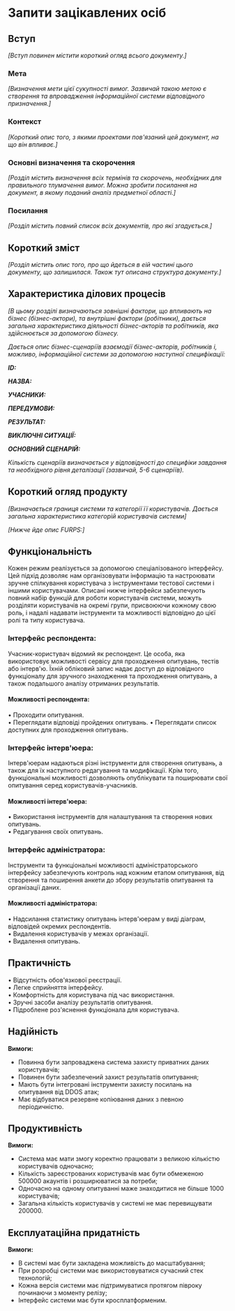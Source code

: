 # Запити зацікавлених осіб

## Вступ

*[Вступ повинен містити короткий огляд всього документу.]*

### Мета

*[Визначення мети цієї сукупності вимог. Зазвичай такою метою є створення та впровадження 
 інформаційної системи відповідного призначення.]*

### Контекст

*[Короткий опис того, з якими проектами пов'язаний цей документ, на що він впливає.]*


### Основні визначення та скорочення

*[Розділ містить визначення всіх термінів та скорочень, необхідних для правильного
тлумачення вимог. Можна зробити посилання на документ, в якому поданий аналіз предметної області.]*


### Посилання

*[Розділ містить повний список всіх документів, про які згадується.]*


## Короткий зміст

*[Розділ містить опис того, про що йдеться в еій частині цього документу, що залишилася. 
Також тут описана структура документу.]*

## Характеристика ділових процесів

*[В цьому розділі визначаються зовнішні фактори, що впливають на бізнес (бізнес-актори), 
та внутрішні фактори (робітники), дається загальна характеристика діяльності бізнес-акторів 
та робітників, яка здійснюється за допомогою бізнесу.*

*Дається опис бізнес-сценаріїв взаємодії бізнес-акторів, робітників і, можливо, інформаційної системи за допомогою наступної
специфікації:*

   
***ID:***
    
***НАЗВА:***
    
***УЧАСНИКИ:***

***ПЕРЕДУМОВИ:***

***РЕЗУЛЬТАТ:***

***ВИКЛЮЧНІ СИТУАЦІЇ:***

***ОСНОВНИЙ СЦЕНАРІЙ:***

*Кількість сценаріїв визначається у відповідності до специфіки завдання та необхідного 
рівня деталізації (зазвичай, 5-6 сценаріїв).*

## Короткий огляд продукту

*[Визначається границя системи та категорії її користувачів. Дається загальна характеристика категорій користувачів
системи]*

*[Нижче йде опис FURPS:]*


## Функціональність

Кожен режим реалізується за допомогою спеціалізованого інтерфейсу. Цей підхід дозволяє нам організовувати інформацію 
та настроювати зручне спілкування користувача з інструментами тестової системи і іншими користувачами. 
Описані нижче інтерфейси забезпечують повний набір функцій для роботи користувачів системи, можуть розділяти 
користувачів на окремі групи, присвоюючи кожному свою роль, і надалі надавати інструменти та можливості відповідно 
до цієї ролі та типу користувача.

### Інтерфейс респондента:

Учасник-користувач відомий як респондент. Це особа, яка використовує можливості сервісу для проходження опитувань, 
тестів або інтерв'ю. Їхній обліковий запис надає доступ до відповідного функціоналу для 
зручного знаходження та проходження опитувань, а також подальшого аналізу отриманих результатів.

#### Можливості респондента:  

• Проходити опитування.  
• Переглядати відповіді пройдених опитувань.
• Переглядати список доступних для проходження опитувань.

### Інтерфейс інтерв'юера:

Інтерв'юерам надаються різні інструменти для створення опитувань, а також для їх наступного редагування 
та модифікації. Крім того, функціональні можливості дозволяють опублікувати та поширювати свої опитування серед 
користувачів-учасників.

#### Можливості інтерв'юера:

• Використання інструментів для налаштування та створення нових опитувань.  
• Редагування своїх опитувань.

### Інтерфейс адміністратора:

Інструменти та функціональні можливості адміністраторського інтерфейсу забезпечують контроль над кожним етапом 
опитування, від створення та поширення анкети до збору результатів опитування та організації даних.

#### Можливості адміністратора:

• Надсилання статистику опитувань інтерв'юерам у виді діаграм, відповідей окремих респондентів.  
• Видалення користувачів у межах організації.  
• Видалення опитувань.  


## Практичність

• Відсутність обов'язкової реєстрації.  
• Легке сприйняття інтерфейсу.  
• Комфортність для користувача під час використання.  
• Зручні засоби аналізу результатів опитування.  
• Підроблене роз'яснення функціонала для користувача.  

## Надійність

**Вимоги:**
 - Повинна бути запроваджена система захисту приватних даних користувачів;
 - Повинен бути забезпечений захист результатів опитування;
 - Мають бути інтегровані інструменти захисту посилань на опитування від DDOS атак;
 - Має відбуватися резервне копіювання даних з певною періодичністю.

## Продуктивність

**Вимоги:**
 - Система має мати змогу коректно працювати з великою кількістю користувачів одночасно;
 - Кількість зареєстрованих користувачів має бути обмеженою 500000 акаунтів і розширюватися за потреби;
 - Одночасно на одному опитуванні маже знаходитися не більше 1000 користувачів;
 - Загальна кількість користувачів у системі не має перевищувати 200000.

## Експлуатаційна придатність

**Вимоги:**
 - В системі має бути закладена можливість до масштабування;
 - При розробці системи має використовуватися сучасний стек технологій;
 - Кожна версія системи має підтримуватися протягом півроку починаючи з моменту релізу;
 - Інтерфейс системи має бути кросплатформеним.
